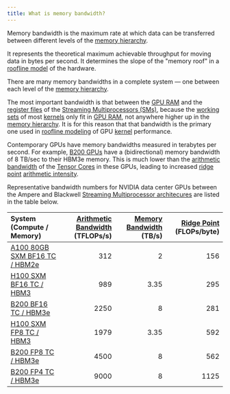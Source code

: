 ```yaml
---
title: What is memory bandwidth?
---
```


Memory bandwidth is the maximum rate at which data can be transferred between different levels of the [memory hierarchy](/gpu-glossary/device-software/memory-hierarchy).

It represents the theoretical maximum achievable throughput for moving data in bytes per second. It determines the slope of the "memory roof" in a [roofline model](/gpu-glossary/perf/roofline-model) of the hardware.

There are many memory bandwidths in a complete system — one between each level of the [memory hierarchy](/gpu-glossary/device-software/memory-hierarchy).

The most important bandwidth is that between the [GPU RAM](/gpu-glossary/device-hardware/gpu-ram) and the [register files](/gpu-glossary/device-hardware/register-file) of the [Streaming Multiprocessors (SMs)](/gpu-glossary/device-hardware/streaming-multiprocessor), because the [working sets](https://en.wikipedia.org/wiki/Working_set_size) of most [kernels](/gpu-glossary/device-software/kernel) only fit in [GPU RAM](/gpu-glossary/device-software/memory-hierarchy), not anywhere higher up in the [memory hierarchy](/gpu-glossary/device-software/memory-hierarchy). It is for this reason that that bandwidth is the primary one used in [roofline modeling](/gpu-glossary/perf/roofline-model) of GPU [kernel](/gpu-glossary/device-software/kernel) performance.

Contemporary GPUs have memory bandwidths measured in terabytes per second. For example, [B200 GPUs](https://modal.com/blog/introducing-b200-h200) have a (bidirectional) memory bandwidth of 8 TB/sec to their HBM3e memory. This is much lower than the [arithmetic bandwidth](/gpu-glossary/perf/arithmetic-bandwidth) of the [Tensor Cores](/gpu-glossary/device-hardware/tensor-core) in these GPUs, leading to increased [ridge point](/gpu-glossary/perf/roofline-model) [arithmetic intensity](/gpu-glossary/perf/arithmetic-intensity).

Representative bandwidth numbers for NVIDIA data center GPUs between the Ampere and Blackwell
[Streaming Multiprocessor architecures](/gpu-glossary/device-hardware/streaming-multiprocessor-architecture)
are listed in the table below.

| **System (Compute / Memory)** | **[Arithmetic Bandwidth](/gpu-glossary/perf/arithmetic-bandwidth) (TFLOPs/s)** | **[Memory Bandwidth](/gpu-glossary/perf/memory-bandwidth) (TB/s)** | **[Ridge Point](/gpu-glossary/perf/roofline-model) (FLOPs/byte)** |
| :-- | --: | --: | --: |
| [A100 80GB SXM BF16 TC / HBM2e](https://www.nvidia.com/content/dam/en-zz/Solutions/Data-Center/a100/pdf/nvidia-a100-datasheet-us-nvidia-1758950-r4-web.pdf) | 312 | 2 | 156 |
| [H100 SXM BF16 TC / HBM3](https://resources.nvidia.com/en-us-gpu-resources/h100-datasheet-24306) | 989 | 3.35 | 295 |
| [B200 BF16 TC / HBM3e](https://resources.nvidia.com/en-us-dgx-systems/dgx-b200-datasheet) | 2250 | 8 | 281 |
| [H100 SXM FP8 TC / HBM3](https://resources.nvidia.com/en-us-gpu-resources/h100-datasheet-24306) | 1979 | 3.35 | 592 |
| [B200 FP8 TC / HBM3e](https://resources.nvidia.com/en-us-dgx-systems/dgx-b200-datasheet) | 4500 | 8 | 562 |
| [B200 FP4 TC / HBM3e](https://resources.nvidia.com/en-us-dgx-systems/dgx-b200-datasheet) | 9000 | 8 | 1125 |
